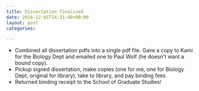 ```yaml
---
title: Dissertation finalized
date: 2014-12-01T14:31:40+00:00
layout: post
categories:

---
```

  * Combined all dissertation pdfs into a single pdf file. Gave a copy to Kami for the Biology Dept and emailed one to Paul Wolf (he doesn't want a bound copy).
  * Pickup signed dissertation, make copies (one for me, one for Biology Dept, original for library), take to library, and pay binding fees
  * Returned binding receipt to the School of Graduate Studies!
